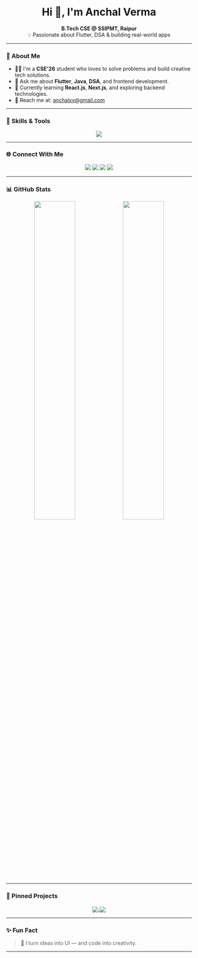 <h1 align="center">Hi 👋, I'm Anchal Verma</h1>

<p align="center">
  <b>B.Tech CSE @ SSIPMT, Raipur</b><br>
  💡 Passionate about Flutter, DSA & building real-world apps <br>
   <b></b>
</p>

---

### 🚀 About Me

- 👩‍💻 I'm a **CSE'26** student who loves to solve problems and build creative tech solutions.
- 💬 Ask me about **Flutter**, **Java**, **DSA**, and frontend development.
- 🌱 Currently learning **React.js**, **Next.js**, and exploring backend technologies.
- 📩 Reach me at: [anchalxv@gmail.com](mailto:anchalxv@gmail.com)

---

### 🧩 Skills & Tools

<p align="center">
  <img src="https://skillicons.dev/icons?i=dart,flutter,java,js,html,css,cpp,python,firebase,git,github,linux" />
</p>

---

### 🌐 Connect With Me

<p align="center">
 <a href="https://www.linkedin.com/in/anchal-verma-499052641" target="_blank">
  <img src="https://img.shields.io/badge/LinkedIn-blue?style=flat-square&logo=linkedin&logoColor=white" /></a>
  <a href="mailto:anchalxv@gmail.com"><img src="https://img.shields.io/badge/Gmail-red?style=flat-square&logo=gmail&logoColor=white" /></a>
  <a href="https://leetcode.com/u/anchalvermaa/" target="_blank"><img src="https://img.shields.io/badge/LeetCode-orange?style=flat-square&logo=leetcode&logoColor=white" /></a>
  <a href="https://github.com/anchalV194" target="_blank"><img src="https://img.shields.io/badge/GitHub-100000?style=flat-square&logo=github&logoColor=white" /></a>
</p>

---

### 📊 GitHub Stats

<p align="center">
  <img src="https://github-readme-stats.vercel.app/api?username=anchalV194&show_icons=true&theme=radical" width="47%" />
  <img src="https://github-readme-stats.vercel.app/api/top-langs/?username=anchalV194&layout=compact&theme=radical" width="47%" />
</p>

---

### 📌 Pinned Projects

<p align="center">
  <a href="https://github.com/anchalV194/HerShield">
    <img align="center" src="https://github-readme-stats.vercel.app/api/pin/?username=anchalV194&repo=HerShield&theme=radical" />
  </a>
  <a href="https://github.com/anchalV194/Scientific_Calculator">
    <img align="center" src="https://github-readme-stats.vercel.app/api/pin/?username=anchalV194&repo=Scientific_Calculator&theme=radical" />
  </a>
</p>

---

### ✨ Fun Fact

> 🌟 I turn ideas into UI — and code into creativity.

---


